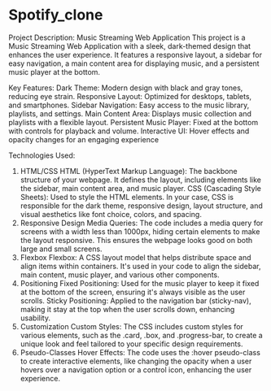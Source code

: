 # Spotify_clone

Project Description: Music Streaming Web Application
This project is a Music Streaming Web Application with a sleek, dark-themed design that enhances the user experience. It features a responsive layout, a sidebar for easy navigation, a main content area for displaying music, and a persistent music player at the bottom.

Key Features:
Dark Theme: Modern design with black and gray tones, reducing eye strain.
Responsive Layout: Optimized for desktops, tablets, and smartphones.
Sidebar Navigation: Easy access to the music library, playlists, and settings.
Main Content Area: Displays music collection and playlists with a flexible layout.
Persistent Music Player: Fixed at the bottom with controls for playback and volume.
Interactive UI: Hover effects and opacity changes for an engaging experience

Technologies Used:

1. HTML/CSS
HTML (HyperText Markup Language): The backbone structure of your webpage. It defines the layout, including elements like the sidebar, main content area, and music player.
CSS (Cascading Style Sheets): Used to style the HTML elements. In your case, CSS is responsible for the dark theme, responsive design, layout structure, and visual aesthetics like font choice, colors, and spacing.
2. Responsive Design
Media Queries: The code includes a media query for screens with a width less than 1000px, hiding certain elements to make the layout responsive. This ensures the webpage looks good on both large and small screens.
3. Flexbox
Flexbox: A CSS layout model that helps distribute space and align items within containers. It's used in your code to align the sidebar, main content, music player, and various other components.
4. Positioning
Fixed Positioning: Used for the music player to keep it fixed at the bottom of the screen, ensuring it's always visible as the user scrolls.
Sticky Positioning: Applied to the navigation bar (sticky-nav), making it stay at the top when the user scrolls down, enhancing usability.
5. Customization
Custom Styles: The CSS includes custom styles for various elements, such as the .card, .box, and .progress-bar, to create a unique look and feel tailored to your specific design requirements.
6. Pseudo-Classes
Hover Effects: The code uses the :hover pseudo-class to create interactive elements, like changing the opacity when a user hovers over a navigation option or a control icon, enhancing the user experience.
